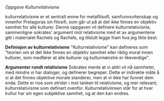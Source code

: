 *Oppgave Kulturrelativisme*

kulturrelativisme er et sentralt emne for metafilisofi, samfunnsvitenskap og innenfor Protagoras sin filosifi, som går ut på at det ikke finnes en objektiv sannhet for alle kulturer. Denne oppgaven vil definere kulturrelativisme, sammenligne sokrates' argument mot relativisme med et av argumentene gitt i materialet Rachels og Rachels, og tilslutt legge fram hva jeg likte best.

**Definisjon av kulturrelativisme**
"Kulturrelativisme" kan defineres som "teorien om at det ikke finnes en objektiv sannhet eller riktig moral innen kulturer, som medfører at alle kulturer og kulturmønstre er likeverdige".

**Argumenter rundt relativisme**
Sokrates mente at vi aldri vil nå sannheter, med mindre vi har dialoger, og definerer begreper. Dette er indirekte måte å si at det finnes objektive morale standerer, men at vi ikke har funnet dem enda. Dette er noe som strider i mot tanken til relativisme, og mer relevant; kulturrelativisme som definert ovenfor. Kulturrelativimsen står for at hver kultur har sin egen subjektive sannhet, og at den kan endres.

